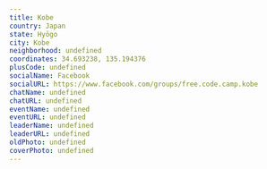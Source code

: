 ```yaml
---
title: Kobe
country: Japan
state: Hyōgo
city: Kobe
neighborhood: undefined
coordinates: 34.693238, 135.194376
plusCode: undefined
socialName: Facebook
socialURL: https://www.facebook.com/groups/free.code.camp.kobe
chatName: undefined
chatURL: undefined
eventName: undefined
eventURL: undefined
leaderName: undefined
leaderURL: undefined
oldPhoto: undefined
coverPhoto: undefined
---
```

